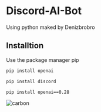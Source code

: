 # Discord-AI-Bot
Using python
maked by Denizbrobro

## Installtion

Use the package manager pip

```bash
pip install openai
```
```bash
pip install discord
```
```bash
pip install openai==0.28
```


![carbon](https://github.com/Denizbrobro/Discord-AI-Bot/assets/140730727/aa1711d5-5677-4ce2-87aa-b578bb4e5c18)
